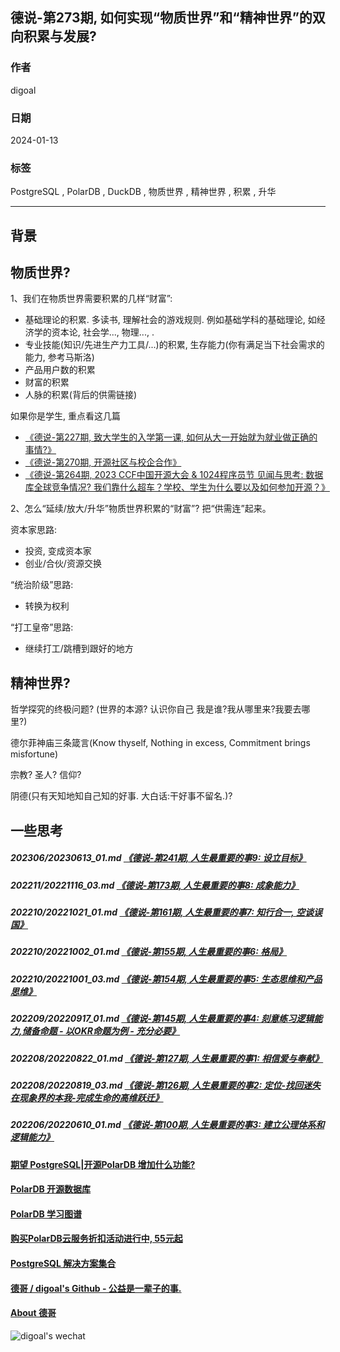 ## 德说-第273期, 如何实现“物质世界”和“精神世界”的双向积累与发展?     
                    
### 作者                    
digoal                    
                    
### 日期                    
2024-01-13             
                    
### 标签                    
PostgreSQL , PolarDB , DuckDB , 物质世界 , 精神世界 , 积累 , 升华          
                    
----                    
                    
## 背景     
## 物质世界?  
1、我们在物质世界需要积累的几样“财富”:  
- 基础理论的积累.  多读书, 理解社会的游戏规则. 例如基础学科的基础理论, 如经济学的资本论, 社会学..., 物理..., .  
- 专业技能(知识/先进生产力工具/...)的积累, 生存能力(你有满足当下社会需求的能力, 参考马斯洛)  
- 产品用户数的积累  
- 财富的积累  
- 人脉的积累(背后的供需链接)  
  
如果你是学生, 重点看这几篇  
- [《德说-第227期, 致大学生的入学第一课, 如何从大一开始就为就业做正确的事情?》](../202305/20230513_01.md)  
- [《德说-第270期, 开源社区与校企合作》](../202311/20231130_07.md)  
- [《德说-第264期, 2023 CCF中国开源大会 & 1024程序员节 见闻与思考: 数据库全球竞争情况? 我们靠什么超车？学校、学生为什么要以及如何参加开源？》](../202310/20231026_05.md)  
  
2、怎么“延续/放大/升华”物质世界积累的“财富”? 把“供需连”起来。  
  
资本家思路:   
- 投资, 变成资本家   
- 创业/合伙/资源交换   
  
“统治阶级”思路:   
- 转换为权利   
  
“打工皇帝”思路:   
- 继续打工/跳槽到跟好的地方   
  
  
## 精神世界?   
哲学探究的终极问题? (世界的本源? 认识你自己 我是谁?我从哪里来?我要去哪里?)    
   
德尔菲神庙三条箴言(Know thyself, Nothing in excess, Commitment brings misfortune)    
   
宗教? 圣人? 信仰?    
   
阴德(只有天知地知自己知的好事. 大白话:干好事不留名.)?  
  
## 一些思考  
##### 202306/20230613_01.md   [《德说-第241期, 人生最重要的事9: 设立目标》](../202306/20230613_01.md)    
##### 202211/20221116_03.md   [《德说-第173期, 人生最重要的事8: 成象能力》](../202211/20221116_03.md)    
##### 202210/20221021_01.md   [《德说-第161期, 人生最重要的事7: 知行合一, 空谈误国》](../202210/20221021_01.md)    
##### 202210/20221002_01.md   [《德说-第155期, 人生最重要的事6: 格局》](../202210/20221002_01.md)    
##### 202210/20221001_03.md   [《德说-第154期, 人生最重要的事5: 生态思维和产品思维》](../202210/20221001_03.md)    
##### 202209/20220917_01.md   [《德说-第145期, 人生最重要的事4: 刻意练习逻辑能力,储备命题 - 以OKR命题为例 - 充分必要》](../202209/20220917_01.md)    
##### 202208/20220822_01.md   [《德说-第127期, 人生最重要的事1: 相信爱与奉献》](../202208/20220822_01.md)    
##### 202208/20220819_03.md   [《德说-第126期, 人生最重要的事2: 定位-找回迷失在现象界的本我-完成生命的高维跃迁》](../202208/20220819_03.md)    
##### 202206/20220610_01.md   [《德说-第100期, 人生最重要的事3: 建立公理体系和逻辑能力》](../202206/20220610_01.md)    
   
  
#### [期望 PostgreSQL|开源PolarDB 增加什么功能?](https://github.com/digoal/blog/issues/76 "269ac3d1c492e938c0191101c7238216")
  
  
#### [PolarDB 开源数据库](https://openpolardb.com/home "57258f76c37864c6e6d23383d05714ea")
  
  
#### [PolarDB 学习图谱](https://www.aliyun.com/database/openpolardb/activity "8642f60e04ed0c814bf9cb9677976bd4")
  
  
#### [购买PolarDB云服务折扣活动进行中, 55元起](https://www.aliyun.com/activity/new/polardb-yunparter?userCode=bsb3t4al "e0495c413bedacabb75ff1e880be465a")
  
  
#### [PostgreSQL 解决方案集合](../201706/20170601_02.md "40cff096e9ed7122c512b35d8561d9c8")
  
  
#### [德哥 / digoal's Github - 公益是一辈子的事.](https://github.com/digoal/blog/blob/master/README.md "22709685feb7cab07d30f30387f0a9ae")
  
  
#### [About 德哥](https://github.com/digoal/blog/blob/master/me/readme.md "a37735981e7704886ffd590565582dd0")
  
  
![digoal's wechat](../pic/digoal_weixin.jpg "f7ad92eeba24523fd47a6e1a0e691b59")
  
